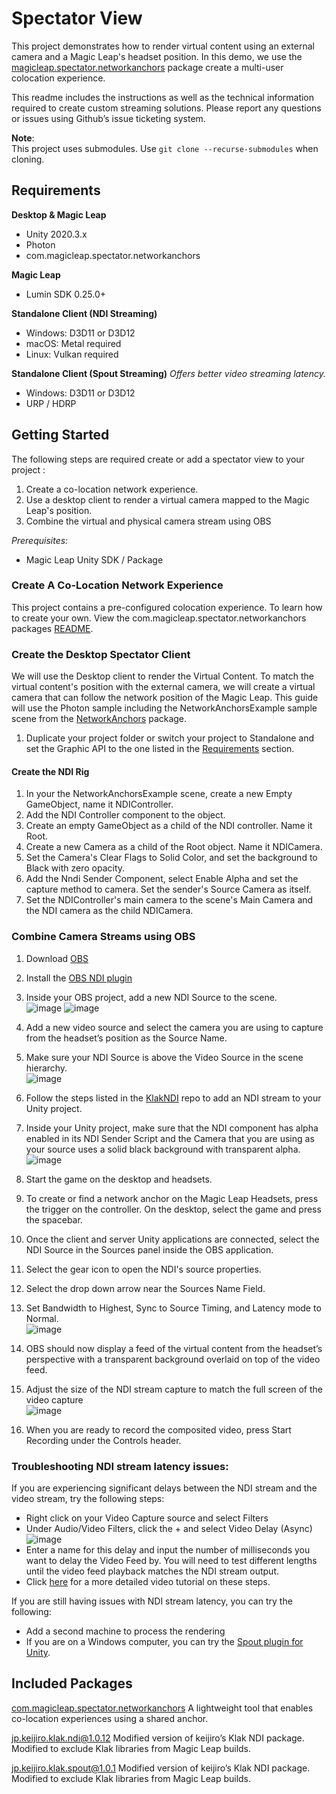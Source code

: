 # Spectator View

This project demonstrates how to render virtual content using an external camera and a Magic Leap's headset position. In this demo, we use the [magicleap.spectator.networkanchors](https://github.com/magicleap/com.magicleap.spectator.networkanchors/tree/main) package create a multi-user colocation experience. 

This readme includes the instructions as well as the technical information required to create custom streaming solutions. Please report any questions or issues using Github’s issue ticketing system.  

**Note**:  
This project uses submodules. Use `git clone --recurse-submodules` when cloning.

## Requirements
**Desktop & Magic Leap**
- Unity 2020.3.x
- Photon
- com.magicleap.spectator.networkanchors

**Magic Leap** 
- Lumin SDK 0.25.0+

**Standalone Client  (NDI Streaming)**
- Windows: D3D11 or D3D12 
- macOS: Metal required
- Linux: Vulkan required

**Standalone Client (Spout Streaming)**
*Offers better video streaming latency.*
- Windows: D3D11 or D3D12 
- URP / HDRP

## Getting Started
The following steps are required create or add a spectator view to your project :
1) Create a co-location network experience.
2) Use a desktop client to render a virtual camera mapped to the Magic Leap's position.
3) Combine the virtual and physical camera stream using OBS

*Prerequisites:* 
* Magic Leap Unity SDK / Package

### Create A Co-Location Network Experience
This project contains a pre-configured colocation experience. To learn how to create your own. View the com.magicleap.spectator.networkanchors packages [README](https://github.com/magicleap/com.magicleap.spectator.networkanchors/tree/main).

### Create the Desktop Spectator Client
We will use the Desktop client to render the Virtual Content. To match the virtual content's position with the external camera, we will create a virtual camera that can follow the network position of the Magic Leap. This guide will use the Photon sample including the NetworkAnchorsExample sample scene from the [NetworkAnchors](https://github.com/magicleap/com.magicleap.spectator.networkanchors/tree/main) package.

1. Duplicate your project folder or switch your project to Standalone and set the Graphic API to the one listed in the [Requirements](requirements) section.

#### Create the NDI Rig
1. In your the NetworkAnchorsExample scene, create a new Empty GameObject, name it NDIController.
2. Add the NDI Controller component to the object.
3. Create an empty GameObject as a child of the NDI controller. Name it Root.
4. Create a new Camera as a child of the Root object. Name it NDICamera.
5. Set the Camera's Clear Flags to Solid Color, and set the background to Black with zero opacity.
6. Add the Nndi Sender Component, select Enable Alpha and set the capture method to camera. Set the sender's Source Camera as itself.
7. Set the NDIController's main camera to the scene's Main Camera and the NDI camera as the child NDICamera.

### Combine Camera Streams using OBS
1. Download [OBS](https://obsproject.com/)
2. Install the [OBS NDI plugin](https://github.com/Palakis/obs-ndi/releases/tag/4.9.1)
3. Inside your OBS project, add a new NDI Source to the scene.  
![image](https://user-images.githubusercontent.com/38482323/129374634-0a32d0ae-7449-4a6d-bc93-a0b6212c5628.png)
![image](https://user-images.githubusercontent.com/38482323/129374689-6dbb28a4-729c-4f43-b819-021826884751.png)
4. Add a new video source and select the camera you are using to capture from the headset’s position as the Source Name.  
5. Make sure your NDI Source is above the Video Source in the scene hierarchy.  
![image](https://user-images.githubusercontent.com/38482323/129375076-4c43c47b-e1fd-4835-989f-de7d11e3db28.png)
6. Follow the steps listed in the [KlakNDI](https://github.com/keijiro/KlakNDI) repo to add an NDI stream to your Unity project.
7. Inside your Unity project, make sure that the NDI component has alpha enabled in its NDI Sender Script and the Camera that you are using as your source uses a solid black background with transparent alpha. 
![image](https://user-images.githubusercontent.com/38482323/129375993-5a10fdbd-e99b-4c7b-a3d8-9f692c294e13.png)

8. Start the game on the desktop and headsets.
9. To create or find a network anchor on the Magic Leap Headsets, press the trigger on the controller. On the desktop, select the game and press the spacebar.
10. Once the client and server Unity applications are connected, select the NDI Source in the Sources panel inside the OBS application.
11. Select the gear icon to open the NDI's source properties.
12. Select the drop down arrow near the Sources Name Field.  
13. Set Bandwidth to Highest, Sync to Source Timing, and Latency mode to Normal.  
![image](https://user-images.githubusercontent.com/38482323/129375339-bafb4275-fee9-45ee-9be5-c498e8069f58.png)
14. OBS should now display a feed of the virtual content from the headset’s perspective with a transparent background overlaid on top of the video feed.   
15. Adjust the size of the NDI stream capture to match the full screen of the video capture  
![image](https://user-images.githubusercontent.com/38482323/129375444-b2776e51-59b4-49c4-85dc-52c6c05608a2.png)
16. When you are ready to record the composited video, press Start Recording under the Controls header.

### Troubleshooting NDI stream latency issues:
If you are experiencing significant delays between the NDI stream and the video stream, try the following steps:
* Right click on your Video Capture source and select Filters 
* Under Audio/Video Filters, click the + and select Video Delay (Async)
![image](https://user-images.githubusercontent.com/38482323/129377076-356757ca-312f-4562-8e32-f468832e8d0a.png)
* Enter a name for this delay and input the number of milliseconds you want to delay the Video Feed by. You will need to test different lengths until the video feed playback matches the NDI stream output.
* Click [here](https://www.youtube.com/watch?v=xq9gZSDFse0) for a more detailed video tutorial on these steps.

If you are still having issues with NDI stream latency, you can try the following:
* Add a second machine to process the rendering
* If you are on a Windows computer, you can try the [Spout plugin for Unity](https://github.com/keijiro/KlakSpout).
## Included Packages
[com.magicleap.spectator.networkanchors](https://github.com/magicleap/com.magicleap.spectator.networkanchors)
A lightweight tool that enables co-location experiences using a shared anchor.

[jp.keijiro.klak.ndi@1.0.12](https://github.com/keijiro/KlakNDI)
Modified version of keijiro’s Klak NDI package. Modified to exclude Klak libraries from Magic Leap builds.

[jp.keijiro.klak.spout@1.0.1](https://github.com/keijiro/KlakSpout)
Modified version of keijiro’s Klak NDI package. Modified to exclude Klak libraries from Magic Leap builds.




